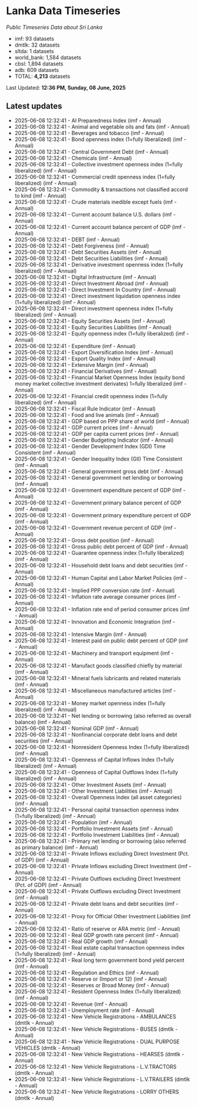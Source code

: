 # Lanka Data Timeseries
*Public Timeseries Data about Sri Lanka*

* imf: 93 datasets
* dmtlk: 32 datasets
* sltda: 1 datasets
* world_bank: 1,584 datasets
* cbsl: 1,894 datasets
* adb: 609 datasets
* TOTAL: **4,213** datasets

Last Updated: **12:36 PM, Sunday, 08 June, 2025**

## Latest updates

* 2025-06-08 12:32:41 - AI Preparedness Index (imf - Annual)
* 2025-06-08 12:32:41 - Animal and vegetable oils and fats (imf - Annual)
* 2025-06-08 12:32:41 - Beverages and tobacco (imf - Annual)
* 2025-06-08 12:32:41 - Bond openness index (1=fully liberalized) (imf - Annual)
* 2025-06-08 12:32:41 - Central Government Debt (imf - Annual)
* 2025-06-08 12:32:41 - Chemicals (imf - Annual)
* 2025-06-08 12:32:41 - Collective investment openness index (1=fully liberalized) (imf - Annual)
* 2025-06-08 12:32:41 - Commercial credit openness index (1=fully liberalized) (imf - Annual)
* 2025-06-08 12:32:41 - Commodity & transactions not classified accord to kind (imf - Annual)
* 2025-06-08 12:32:41 - Crude materials inedible except fuels (imf - Annual)
* 2025-06-08 12:32:41 - Current account balance U.S. dollars (imf - Annual)
* 2025-06-08 12:32:41 - Current account balance percent of GDP (imf - Annual)
* 2025-06-08 12:32:41 - DEBT (imf - Annual)
* 2025-06-08 12:32:41 - Debt Forgiveness (imf - Annual)
* 2025-06-08 12:32:41 - Debt Securities Assets (imf - Annual)
* 2025-06-08 12:32:41 - Debt Securities Liabilities (imf - Annual)
* 2025-06-08 12:32:41 - Derivative investment openness index (1=fully liberalized) (imf - Annual)
* 2025-06-08 12:32:41 - Digital Infrastructure (imf - Annual)
* 2025-06-08 12:32:41 - Direct Investment Abroad (imf - Annual)
* 2025-06-08 12:32:41 - Direct Investment In Country (imf - Annual)
* 2025-06-08 12:32:41 - Direct investment liquidation openness index (1=fully liberalized) (imf - Annual)
* 2025-06-08 12:32:41 - Direct investment openness index (1=fully liberalized) (imf - Annual)
* 2025-06-08 12:32:41 - Equity Securities Assets (imf - Annual)
* 2025-06-08 12:32:41 - Equity Securities Liabilities (imf - Annual)
* 2025-06-08 12:32:41 - Equity openness index (1=fully liberalized) (imf - Annual)
* 2025-06-08 12:32:41 - Expenditure (imf - Annual)
* 2025-06-08 12:32:41 - Export Diversification Index (imf - Annual)
* 2025-06-08 12:32:41 - Export Quality Index (imf - Annual)
* 2025-06-08 12:32:41 - Extensive Margin (imf - Annual)
* 2025-06-08 12:32:41 - Financial Derivatives (imf - Annual)
* 2025-06-08 12:32:41 - Financial Market Openness Index (equity bond money market collective investment derivates) 1=fully liberalized (imf - Annual)
* 2025-06-08 12:32:41 - Financial credit openness index (1=fully liberalized) (imf - Annual)
* 2025-06-08 12:32:41 - Fiscal Rule Indicator (imf - Annual)
* 2025-06-08 12:32:41 - Food and live animals (imf - Annual)
* 2025-06-08 12:32:41 - GDP based on PPP share of world (imf - Annual)
* 2025-06-08 12:32:41 - GDP current prices (imf - Annual)
* 2025-06-08 12:32:41 - GDP per capita current prices (imf - Annual)
* 2025-06-08 12:32:41 - Gender Budgeting Indicator (imf - Annual)
* 2025-06-08 12:32:41 - Gender Development Index (GDI) Time Consistent (imf - Annual)
* 2025-06-08 12:32:41 - Gender Inequality Index (GII) Time Consistent (imf - Annual)
* 2025-06-08 12:32:41 - General government gross debt (imf - Annual)
* 2025-06-08 12:32:41 - General government net lending or borrowing (imf - Annual)
* 2025-06-08 12:32:41 - Government expenditure percent of GDP (imf - Annual)
* 2025-06-08 12:32:41 - Government primary balance percent of GDP (imf - Annual)
* 2025-06-08 12:32:41 - Government primary expenditure percent of GDP (imf - Annual)
* 2025-06-08 12:32:41 - Government revenue percent of GDP (imf - Annual)
* 2025-06-08 12:32:41 - Gross debt position (imf - Annual)
* 2025-06-08 12:32:41 - Gross public debt percent of GDP (imf - Annual)
* 2025-06-08 12:32:41 - Guarantee openness index (1=fully liberalized) (imf - Annual)
* 2025-06-08 12:32:41 - Household debt loans and debt securities (imf - Annual)
* 2025-06-08 12:32:41 - Human Capital and Labor Market Policies (imf - Annual)
* 2025-06-08 12:32:41 - Implied PPP conversion rate (imf - Annual)
* 2025-06-08 12:32:41 - Inflation rate average consumer prices (imf - Annual)
* 2025-06-08 12:32:41 - Inflation rate end of period consumer prices (imf - Annual)
* 2025-06-08 12:32:41 - Innovation and Economic Integration (imf - Annual)
* 2025-06-08 12:32:41 - Intensive Margin (imf - Annual)
* 2025-06-08 12:32:41 - Interest paid on public debt percent of GDP (imf - Annual)
* 2025-06-08 12:32:41 - Machinery and transport equipment (imf - Annual)
* 2025-06-08 12:32:41 - Manufact goods classified chiefly by material (imf - Annual)
* 2025-06-08 12:32:41 - Mineral fuels lubricants and related materials (imf - Annual)
* 2025-06-08 12:32:41 - Miscellaneous manufactured articles (imf - Annual)
* 2025-06-08 12:32:41 - Money market openness index (1=fully liberalized) (imf - Annual)
* 2025-06-08 12:32:41 - Net lending or borrowing (also referred as overall balance) (imf - Annual)
* 2025-06-08 12:32:41 - Nominal GDP (imf - Annual)
* 2025-06-08 12:32:41 - Nonfinancial corporate debt loans and debt securities (imf - Annual)
* 2025-06-08 12:32:41 - Nonresident Openness Index (1=fully liberalized) (imf - Annual)
* 2025-06-08 12:32:41 - Openness of Capital Inflows Index (1=fully liberalized) (imf - Annual)
* 2025-06-08 12:32:41 - Openness of Capital Outflows Index (1=fully liberalized) (imf - Annual)
* 2025-06-08 12:32:41 - Other Investment Assets (imf - Annual)
* 2025-06-08 12:32:41 - Other Investment Liabilities (imf - Annual)
* 2025-06-08 12:32:41 - Overall Openness Index (all asset categories) (imf - Annual)
* 2025-06-08 12:32:41 - Personal capital transaction openness index (1=fully liberalized) (imf - Annual)
* 2025-06-08 12:32:41 - Population (imf - Annual)
* 2025-06-08 12:32:41 - Portfolio Investment Assets (imf - Annual)
* 2025-06-08 12:32:41 - Portfolio Investment Liabilities (imf - Annual)
* 2025-06-08 12:32:41 - Primary net lending or borrowing (also referred as primary balance) (imf - Annual)
* 2025-06-08 12:32:41 - Private Inflows excluding Direct Investment (Pct. of GDP) (imf - Annual)
* 2025-06-08 12:32:41 - Private Inflows excluding Direct Investment (imf - Annual)
* 2025-06-08 12:32:41 - Private Outflows excluding Direct Investment (Pct. of GDP) (imf - Annual)
* 2025-06-08 12:32:41 - Private Outflows excluding Direct Investment (imf - Annual)
* 2025-06-08 12:32:41 - Private debt loans and debt securities (imf - Annual)
* 2025-06-08 12:32:41 - Proxy for Official Other Investment Liabilities (imf - Annual)
* 2025-06-08 12:32:41 - Ratio of reserve or ARA metric (imf - Annual)
* 2025-06-08 12:32:41 - Real GDP growth rate percent (imf - Annual)
* 2025-06-08 12:32:41 - Real GDP growth (imf - Annual)
* 2025-06-08 12:32:41 - Real estate capital transaction openness index (1=fully liberalized) (imf - Annual)
* 2025-06-08 12:32:41 - Real long term government bond yield percent (imf - Annual)
* 2025-06-08 12:32:41 - Regulation and Ethics (imf - Annual)
* 2025-06-08 12:32:41 - Reserve or (Import or 12) (imf - Annual)
* 2025-06-08 12:32:41 - Reserves or Broad Money (imf - Annual)
* 2025-06-08 12:32:41 - Resident Openness Index (1=fully liberalized) (imf - Annual)
* 2025-06-08 12:32:41 - Revenue (imf - Annual)
* 2025-06-08 12:32:41 - Unemployment rate (imf - Annual)
* 2025-06-08 12:32:41 - New Vehicle Registrations - AMBULANCES (dmtlk - Annual)
* 2025-06-08 12:32:41 - New Vehicle Registrations - BUSES (dmtlk - Annual)
* 2025-06-08 12:32:41 - New Vehicle Registrations - DUAL PURPOSE VEHICLES (dmtlk - Annual)
* 2025-06-08 12:32:41 - New Vehicle Registrations - HEARSES (dmtlk - Annual)
* 2025-06-08 12:32:41 - New Vehicle Registrations - L.V.TRACTORS (dmtlk - Annual)
* 2025-06-08 12:32:41 - New Vehicle Registrations - L.V.TRAILERS (dmtlk - Annual)
* 2025-06-08 12:32:41 - New Vehicle Registrations - LORRY OTHERS (dmtlk - Annual)